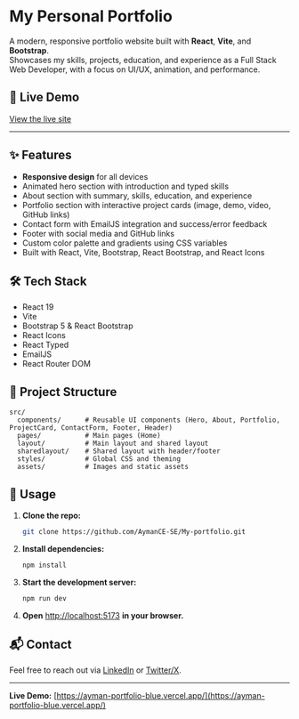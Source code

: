 # My Personal Portfolio

A modern, responsive portfolio website built with **React**, **Vite**, and **Bootstrap**.  
Showcases my skills, projects, education, and experience as a Full Stack Web Developer, with a focus on UI/UX, animation, and performance.

## 🚀 Live Demo

[View the live site](https://ayman-portfolio-blue.vercel.app/)

---

## ✨ Features

- **Responsive design** for all devices
- Animated hero section with introduction and typed skills
- About section with summary, skills, education, and experience
- Portfolio section with interactive project cards (image, demo, video, GitHub links)
- Contact form with EmailJS integration and success/error feedback
- Footer with social media and GitHub links
- Custom color palette and gradients using CSS variables
- Built with React, Vite, Bootstrap, React Bootstrap, and React Icons

## 🛠️ Tech Stack

- React 19
- Vite
- Bootstrap 5 & React Bootstrap
- React Icons
- React Typed
- EmailJS
- React Router DOM

## 📂 Project Structure

```
src/
  components/      # Reusable UI components (Hero, About, Portfolio, ProjectCard, ContactForm, Footer, Header)
  pages/           # Main pages (Home)
  layout/          # Main layout and shared layout
  sharedlayout/    # Shared layout with header/footer
  styles/          # Global CSS and theming
  assets/          # Images and static assets
```

## 📄 Usage

1. **Clone the repo:**
   ```bash
   git clone https://github.com/AymanCE-SE/My-portfolio.git
   ```
2. **Install dependencies:**
   ```bash
   npm install
   ```
3. **Start the development server:**
   ```bash
   npm run dev
   ```
4. **Open** [http://localhost:5173](http://localhost:5173) **in your browser.**

## 📬 Contact

Feel free to reach out via [LinkedIn](https://www.linkedin.com/in/ayman-samir2210/) or [Twitter/X](https://x.com/Ayman_Samir22).

---

**Live Demo:** [https://ayman-portfolio-blue.vercel.app/](https://ayman-portfolio-blue.vercel.app/)
